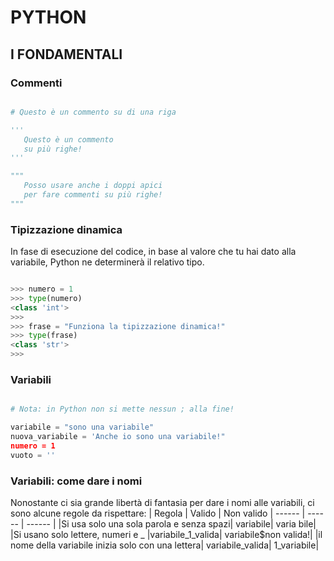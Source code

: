 # PYTHON

## I FONDAMENTALI

### Commenti

```python

# Questo è un commento su di una riga

'''
   Questo è un commento
   su più righe!
'''

"""
   Posso usare anche i doppi apici
   per fare commenti su più righe!
"""

```


### Tipizzazione dinamica

In fase di esecuzione del codice, in base al valore che tu
hai dato alla variabile, Python ne determinerà il relativo tipo.

```python

>>> numero = 1
>>> type(numero)
<class 'int'>
>>>
>>> frase = "Funziona la tipizzazione dinamica!"
>>> type(frase)
<class 'str'>
>>>

```


### Variabili

```python

# Nota: in Python non si mette nessun ; alla fine!

variabile = "sono una variabile"
nuova_variabile = 'Anche io sono una variabile!"
numero = 1
vuoto = ''

```

### Variabili: come dare i nomi

Nonostante ci sia grande libertà di fantasia per dare
i nomi alle variabili, ci sono alcune regole da rispettare:
| Regola | Valido | Non valido
| ------ | ------ | ------ |
|Si usa solo una sola parola e senza spazi| variabile| varia bile|
|Si usano solo lettere, numeri e _ |variabile_1_valida| variabile$non valida!|
|il nome della variabile inizia solo con una lettera| variabile_valida| 1_variabile|

